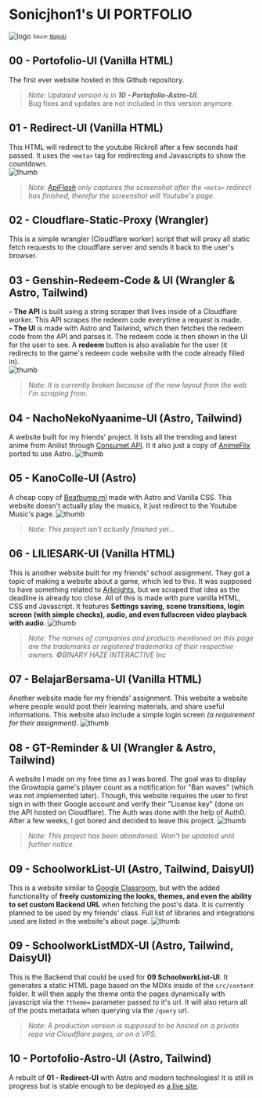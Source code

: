 # Sonicjhon1's UI PORTFOLIO
![logo](https://github.com/sonicjhon1/sonicjhon1.github.io/raw/main/.thumbs/SJUI-GFX-1.png)
<sub><sup>Sauce: [MajinAI](https://majinai.art/ja/i/nxpKRpw)</sup></sub>
## 00 - Portofolio-UI (Vanilla HTML)
The first ever website hosted in this Github repository.
> *Note: Updated version is in **10 - Portofolio-Astro-UI**.*  
> Bug fixes and updates are not included in this version anymore.

## 01 - Redirect-UI (Vanilla HTML)
This HTML will redirect to the youtube Rickroll after a few seconds had passed. It uses the ```<meta>``` tag for redirecting and Javascripts to show the countdown.  
![thumb](.thumbs/01%20Redirect-UI.webp)
> *Note: [ApiFlash](https://apiflash.com) only captures the screenshot after the ```<meta>``` redirect has finished, therefor the screenshot will Youtube's page.*

## 02 - Cloudflare-Static-Proxy (Wrangler)
This is a simple wrangler (Cloudflare worker) script that will proxy all static fetch requests to the cloudflare server and sends it back to the user's browser.

## 03 - Genshin-Redeem-Code & UI (Wrangler & Astro, Tailwind)
**- The API** is built using a string scraper that lives inside of a Cloudflare worker. This API scrapes the redeem code everytime a request is made.  
**- The UI** is made with Astro and Tailwind, which then fetches the redeem code from the API and parses it. The redeem code is then shown in the UI for the user to see. A **redeem** button is also avaliable for the user (it redirects to the game's redeem code website with the code already filled in).  
![thumb](.thumbs/03%20Genshin-Redeem-Code-UI.webp)
> *Note: It is currently broken because of the new layout from the web I'm scraping from.*

## 04 - NachoNekoNyaanime-UI (Astro, Tailwind)
A website built for my friends' project. It lists all the trending and latest anime from Anilist through [Consumet API](https://github.com/consumet/api.consumet.org). It it also just a copy of [AnimeFlix](https://github.com/chirag-droid/animeflix) ported to use Astro.
![thumb](.thumbs/04%20NachoNekoNyaanime-UI.webp)

## 05 - KanoColle-UI (Astro)
A cheap copy of [Beatbump.ml](https://beatbump.ml/home) made with Astro and Vanilla CSS. This website doesn't actually play the musics, it just redirect to the Youtube Music's page.
![thumb](./.thumbs/05%20KanoColle-UI.webp)
> *Note: This project isn't actually finished yet...*

## 06 - LILIESARK-UI (Vanilla HTML)
This is another website built for my friends' school assignment. They got a topic of making a website about a game, which led to this. It was supposed to have something related to [Arknights](https://www.arknights.global), but we scraped that idea as the deadline is already too close. All of this is made with pure vanilla HTML, CSS and Javascript. It features **Settings saving, scene transitions, login screen (with simple checks), audio, and even fullscreen video playback with audio**.
![thumb](./.thumbs/06%20LILIESARK-UI.webp)
> *Note: The names of companies and products mentioned on this page are the trademarks or registered trademarks of their respective owners. ©BINARY HAZE INTERACTIVE Inc*

## 07 - BelajarBersama-UI (Vanilla HTML)
Another website made for my friends' assignment. This website a website where people would post their learning materials, and share useful informations. This website also include a simple login screen *(a requirement for their assignment)*.
![thumb](./.thumbs/07%20BelajarBersama-UI.webp)

## 08 - GT-Reminder & UI (Wrangler & Astro, Tailwind)
A website I made on my free time as I was bored. The goal was to display the Growtopia game's player count as a notification for "Ban waves" (which was not implemented later). Though, this website requires the user to first sign in with their Google account and verify their "License key" (done on the API hosted on Cloudflare). The Auth was done with the help of Auth0. 
After a few weeks, I got bored and decided to leave this project.
![thumb](./.thumbs/08%20GT-Reminder-UI.webp)
> *Note: This project has been abandoned. Won't be updated until further notice.*

## 09 - SchoolworkList-UI (Astro, Tailwind, DaisyUI)
This is a website similar to [Google Classroom](https://classroom.google.com), but with the added functionality of **freely customizing the looks, themes, and even the ability to set custom Backend URL** when fetching the post's data. It is currently planned to be used by my friends' class. Full list of libraries and integrations used are listed in the website's about page.
![thumb](./.thumbs/09%20SchoolworkList-UI.webp)

## 09 - SchoolworkListMDX-UI (Astro, Tailwind, DaisyUI)
This is the Backend that could be used for **09 SchoolworkList-UI**. It generates a static HTML page based on the MDXs inside of the ```src/content``` folder. It will then apply the theme onto the pages dynamically with javascript via the ```?theme=``` parameter passed to it's url. It will also return all of the posts metadata when querying via the ```/query``` url.
> *Note: A production version is supposed to be hosted on a private repo via Cloudflare pages, or on a VPS.*

## 10 - Portofolio-Astro-UI (Astro, Tailwind)
A rebuilt of **01 - Redirect-UI** with Astro and modern technologies! It is still in progress but is stable enough to be deployed as [a live site](https://sonicj.pages.dev/).
